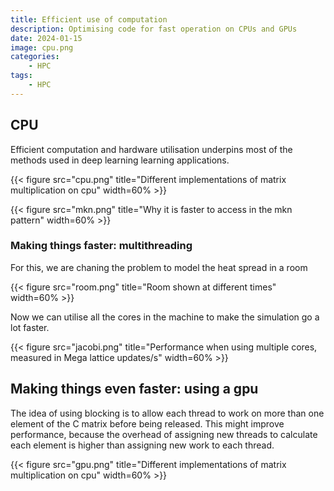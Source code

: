 ```yaml
---
title: Efficient use of computation
description: Optimising code for fast operation on CPUs and GPUs
date: 2024-01-15 
image: cpu.png
categories:
    - HPC
tags:
    - HPC
---
```


## CPU
Efficient computation and hardware utilisation underpins most of the methods used in deep learning learning applications.

{{< figure src="cpu.png" title="Different implementations of matrix multiplication on cpu" width=60% >}}

{{< figure src="mkn.png" title="Why it is faster to access in the mkn pattern" width=60% >}}

### Making things faster: multithreading

For this, we are chaning the problem to model the heat spread in a room

{{< figure src="room.png" title="Room shown at different times" width=60% >}}

Now we can utilise all the cores in the machine to make the simulation go a lot faster.

{{< figure src="jacobi.png" title="Performance when using multiple cores, measured in Mega lattice updates/s" width=60% >}}


## Making things even faster: using a gpu

The idea of using blocking is to allow each thread to work on more than one element of the C matrix before being released. This might improve performance, because the overhead of assigning new threads to calculate each element is higher than assigning new work to each thread.

{{< figure src="gpu.png" title="Different implementations of matrix multiplication on cpu" width=60% >}}